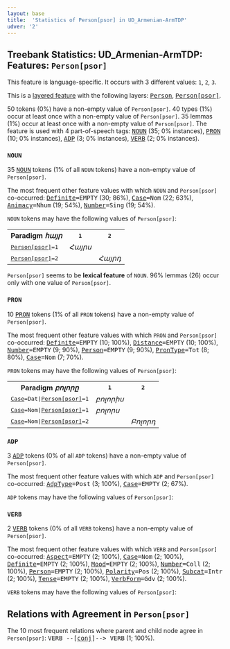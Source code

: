 ```yaml
---
layout: base
title:  'Statistics of Person[psor] in UD_Armenian-ArmTDP'
udver: '2'
---
```


## Treebank Statistics: UD_Armenian-ArmTDP: Features: `Person[psor]`

This feature is language-specific.
It occurs with 3 different values: `1`, `2`, `3`.

This is a <a href="../../u/overview/feat-layers.html">layered feature</a> with the following layers: <tt><a href="hy_armtdp-feat-Person.html">Person</a></tt>, <tt><a href="hy_armtdp-feat-Person-psor.html">Person[psor]</a></tt>.

50 tokens (0%) have a non-empty value of `Person[psor]`.
40 types (1%) occur at least once with a non-empty value of `Person[psor]`.
35 lemmas (1%) occur at least once with a non-empty value of `Person[psor]`.
The feature is used with 4 part-of-speech tags: <tt><a href="hy_armtdp-pos-NOUN.html">NOUN</a></tt> (35; 0% instances), <tt><a href="hy_armtdp-pos-PRON.html">PRON</a></tt> (10; 0% instances), <tt><a href="hy_armtdp-pos-ADP.html">ADP</a></tt> (3; 0% instances), <tt><a href="hy_armtdp-pos-VERB.html">VERB</a></tt> (2; 0% instances).

### `NOUN`

35 <tt><a href="hy_armtdp-pos-NOUN.html">NOUN</a></tt> tokens (1% of all `NOUN` tokens) have a non-empty value of `Person[psor]`.

The most frequent other feature values with which `NOUN` and `Person[psor]` co-occurred: <tt><a href="hy_armtdp-feat-Definite.html">Definite</a></tt><tt>=EMPTY</tt> (30; 86%), <tt><a href="hy_armtdp-feat-Case.html">Case</a></tt><tt>=Nom</tt> (22; 63%), <tt><a href="hy_armtdp-feat-Animacy.html">Animacy</a></tt><tt>=Nhum</tt> (19; 54%), <tt><a href="hy_armtdp-feat-Number.html">Number</a></tt><tt>=Sing</tt> (19; 54%).

`NOUN` tokens may have the following values of `Person[psor]`:


<table>
  <tr><th>Paradigm <i>հայր</i></th><th><tt>1</tt></th><th><tt>2</tt></th></tr>
  <tr><td><tt><tt><a href="hy_armtdp-feat-Person-psor.html">Person[psor]</a></tt><tt>=1</tt></tt></td><td><em>Հայրս</em></td><td></td></tr>
  <tr><td><tt><tt><a href="hy_armtdp-feat-Person-psor.html">Person[psor]</a></tt><tt>=2</tt></tt></td><td></td><td><em>Հայրդ</em></td></tr>
</table>

`Person[psor]` seems to be **lexical feature** of `NOUN`. 96% lemmas (26) occur only with one value of `Person[psor]`.

### `PRON`

10 <tt><a href="hy_armtdp-pos-PRON.html">PRON</a></tt> tokens (1% of all `PRON` tokens) have a non-empty value of `Person[psor]`.

The most frequent other feature values with which `PRON` and `Person[psor]` co-occurred: <tt><a href="hy_armtdp-feat-Definite.html">Definite</a></tt><tt>=EMPTY</tt> (10; 100%), <tt><a href="hy_armtdp-feat-Distance.html">Distance</a></tt><tt>=EMPTY</tt> (10; 100%), <tt><a href="hy_armtdp-feat-Number.html">Number</a></tt><tt>=EMPTY</tt> (9; 90%), <tt><a href="hy_armtdp-feat-Person.html">Person</a></tt><tt>=EMPTY</tt> (9; 90%), <tt><a href="hy_armtdp-feat-PronType.html">PronType</a></tt><tt>=Tot</tt> (8; 80%), <tt><a href="hy_armtdp-feat-Case.html">Case</a></tt><tt>=Nom</tt> (7; 70%).

`PRON` tokens may have the following values of `Person[psor]`:


<table>
  <tr><th>Paradigm <i>բոլորը</i></th><th><tt>1</tt></th><th><tt>2</tt></th></tr>
  <tr><td><tt><tt><a href="hy_armtdp-feat-Case.html">Case</a></tt><tt>=Dat</tt>|<tt><a href="hy_armtdp-feat-Person-psor.html">Person[psor]</a></tt><tt>=1</tt></tt></td><td><em>բոլորիս</em></td><td></td></tr>
  <tr><td><tt><tt><a href="hy_armtdp-feat-Case.html">Case</a></tt><tt>=Nom</tt>|<tt><a href="hy_armtdp-feat-Person-psor.html">Person[psor]</a></tt><tt>=1</tt></tt></td><td><em>բոլորս</em></td><td></td></tr>
  <tr><td><tt><tt><a href="hy_armtdp-feat-Case.html">Case</a></tt><tt>=Nom</tt>|<tt><a href="hy_armtdp-feat-Person-psor.html">Person[psor]</a></tt><tt>=2</tt></tt></td><td></td><td><em>Բոլորդ</em></td></tr>
</table>

### `ADP`

3 <tt><a href="hy_armtdp-pos-ADP.html">ADP</a></tt> tokens (0% of all `ADP` tokens) have a non-empty value of `Person[psor]`.

The most frequent other feature values with which `ADP` and `Person[psor]` co-occurred: <tt><a href="hy_armtdp-feat-AdpType.html">AdpType</a></tt><tt>=Post</tt> (3; 100%), <tt><a href="hy_armtdp-feat-Case.html">Case</a></tt><tt>=EMPTY</tt> (2; 67%).

`ADP` tokens may have the following values of `Person[psor]`:


### `VERB`

2 <tt><a href="hy_armtdp-pos-VERB.html">VERB</a></tt> tokens (0% of all `VERB` tokens) have a non-empty value of `Person[psor]`.

The most frequent other feature values with which `VERB` and `Person[psor]` co-occurred: <tt><a href="hy_armtdp-feat-Aspect.html">Aspect</a></tt><tt>=EMPTY</tt> (2; 100%), <tt><a href="hy_armtdp-feat-Case.html">Case</a></tt><tt>=Nom</tt> (2; 100%), <tt><a href="hy_armtdp-feat-Definite.html">Definite</a></tt><tt>=EMPTY</tt> (2; 100%), <tt><a href="hy_armtdp-feat-Mood.html">Mood</a></tt><tt>=EMPTY</tt> (2; 100%), <tt><a href="hy_armtdp-feat-Number.html">Number</a></tt><tt>=Coll</tt> (2; 100%), <tt><a href="hy_armtdp-feat-Person.html">Person</a></tt><tt>=EMPTY</tt> (2; 100%), <tt><a href="hy_armtdp-feat-Polarity.html">Polarity</a></tt><tt>=Pos</tt> (2; 100%), <tt><a href="hy_armtdp-feat-Subcat.html">Subcat</a></tt><tt>=Intr</tt> (2; 100%), <tt><a href="hy_armtdp-feat-Tense.html">Tense</a></tt><tt>=EMPTY</tt> (2; 100%), <tt><a href="hy_armtdp-feat-VerbForm.html">VerbForm</a></tt><tt>=Gdv</tt> (2; 100%).

`VERB` tokens may have the following values of `Person[psor]`:


## Relations with Agreement in `Person[psor]`

The 10 most frequent relations where parent and child node agree in `Person[psor]`:
<tt>VERB --[<tt><a href="hy_armtdp-dep-conj.html">conj</a></tt>]--> VERB</tt> (1; 100%).

